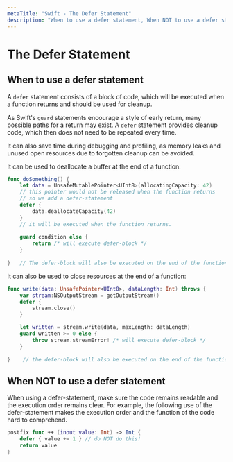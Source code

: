 ```yaml
---
metaTitle: "Swift - The Defer Statement"
description: "When to use a defer statement, When NOT to use a defer statement"
---
```


# The Defer Statement



## When to use a defer statement


A `defer` statement consists of a block of code, which will be executed when a function returns and should be used for cleanup.

As Swift's `guard` statements encourage a style of early return, many possible paths for a return may exist. A `defer` statement provides cleanup code, which then does not need to be repeated every time.

It can also save time during debugging and profiling, as memory leaks and unused open resources due to forgotten cleanup can be avoided.

It can be used to deallocate a buffer at the end of a function:

```swift
func doSomething() {
    let data = UnsafeMutablePointer<UInt8>(allocatingCapacity: 42)
    // this pointer would not be released when the function returns 
    // so we add a defer-statement
    defer {
        data.deallocateCapacity(42)
    }
    // it will be executed when the function returns.
    
    guard condition else { 
        return /* will execute defer-block */ 
    }
       
}   // The defer-block will also be executed on the end of the function.

```

It can also be used to close resources at the end of a function:

```swift
func write(data: UnsafePointer<UInt8>, dataLength: Int) throws {
    var stream:NSOutputStream = getOutputStream()
    defer {
        stream.close()
    }

    let written = stream.write(data, maxLength: dataLength)
    guard written >= 0 else { 
        throw stream.streamError! /* will execute defer-block */ 
    }
    
}    // the defer-block will also be executed on the end of the function

```



## When NOT to use a defer statement


When using a defer-statement, make sure the code remains readable and the execution order remains clear. For example, the following use of the defer-statement makes the execution order and the function of the code hard to comprehend.

```swift
postfix func ++ (inout value: Int) -> Int {
    defer { value += 1 } // do NOT do this!
    return value
}

```

